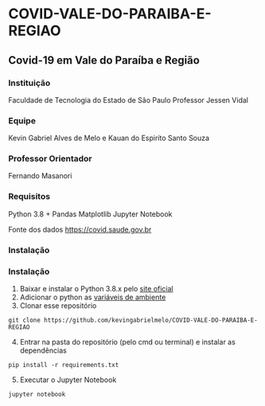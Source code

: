 # COVID-VALE-DO-PARAIBA-E-REGIAO
## Covid-19 em Vale do Paraíba e Região

### Instituição
Faculdade de Tecnologia do Estado de São Paulo Professor Jessen Vidal

### Equipe
Kevin Gabriel Alves de Melo e Kauan do Espiríto Santo Souza

### Professor Orientador
Fernando Masanori

### Requisitos
Python 3.8 +
Pandas
Matplotlib
Jupyter Notebook

Fonte dos dados
https://covid.saude.gov.br

### Instalação
### Instalação
1. Baixar e instalar o Python 3.8.x pelo [site oficial](https://www.python.org/downloads/)
2. Adicionar o python as [variáveis de ambiente](https://datatofish.com/add-python-to-windows-path/)
3. Clonar esse repositório 
```
git clone https://github.com/kevingabrielmelo/COVID-VALE-DO-PARAIBA-E-REGIAO
```
4. Entrar na pasta do repositório (pelo cmd ou terminal) e instalar as dependências

```
pip install -r requirements.txt
```
5. Executar o Jupyter Notebook
```
jupyter notebook
```
